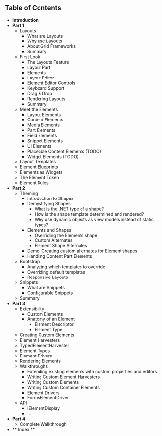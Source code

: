 ## Table of Contents ##

* **Introduction**
* **Part 1**
	* Layouts
		* What are Layouts
		* Why use Layouts
		* About Grid Frameworks
		* Summary
	* First Look
		* The Layouts Feature
		* Layout Part
		* Elements
		* Layout Editor
		* Element Editor Controls
		* Keyboard Support
		* Drag & Drop
		* Rendering Layouts
		* Summary
	* Meet the Elements
		* Layout Elements
		* Content Elements
		* Media Elements
		* Part Elements
		* Field Elements
		* Snippet Elements
		* UI Elements
		* Placeable Content Elements (TODO)
		* Widget Elements (TODO)
	* Layout Templates
    * Element Blueprints
	* Elements as Widgets
	* The Element Token
	* Element Rules
* **Part 2**
	* Theming
    	* Introduction to Shapes
    	* Demystifying Shapes
        	* What is the .NET type of a shape?
        	* How is the shape template determined and rendered?
        	* Why use dynamic objects as view models instead of static types?
    	* Elements and Shapes
        	* Overriding the Elements shape
        	* Custom Alternates
        	* Element Shape Alternates
    	* Demo: Creating custom alternates for Element shapes
    	* Handling Content Part Elements
	* Bootstrap
    	* Analyzing which templates to override
    	* Overriding default templates
    	* Responsive Layouts
	* Snippets
    	* What are Snippets
    	* Configurable Snippets
	* Summary
* **Part 3**
    * Extensibility
        * Custom Elements
        * Anatomy of an Element
            * Element Descriptor
            * Element Type
    * Creating Custom Elements
    * Element Harvesters
    * TypedElementHarvester
    * Element Types
    * Element Drivers
    * Rendering Elements
	* Walkthroughs
    	* Extending existing elements with custom properties and editors
    	* Writing Custom Element Harvesters
    	* Writing Custom Elements
    	* Writing Custom Container Elements
		* Element Drivers
		* FormsElementDriver
	* API
    	* IElementDisplay
    	* ...
* **Part 4**
    * Complete Walkthrough
* ** Index **